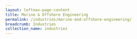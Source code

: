 ```yaml
---
layout: leftnav-page-content
title: Marine & Offshore Engineering
permalink: /industries/marine-and-offshore-engineering/
breadcrumb: Industries
collection_name: industries
---
```

